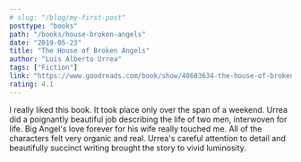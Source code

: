 ```yaml
---
# slug: "/blog/my-first-post"
posttype: "books"
path: "/books/house-broken-angels"
date: "2019-05-23"
title: "The House of Broken Angels"
author: "Luis Alberto Urrea"
tags: ["Fiction"]
link: "https://www.goodreads.com/book/show/40603634-the-house-of-broken-angels"
rating: 4.1
---
```

I really liked this book. It took place only over the span of a weekend. Urrea did a poignantly beautiful job describing the life of two men, interwoven for life. Big Angel's love forever for his wife really touched me. All of the characters felt very organic and real. Urrea's careful attention to detail and beautifully succinct writing brought the story to vivid luminosity.